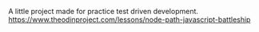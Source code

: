 A little project made for practice test driven development.
https://www.theodinproject.com/lessons/node-path-javascript-battleship
